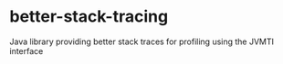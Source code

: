 # better-stack-tracing
Java library providing better stack traces for profiling using the JVMTI interface
